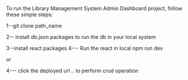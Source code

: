 To run the Library Management System Admin Dashboard project, follow these simple steps:

1--git clone path_name

2-- install db.json packages
to run the db in your local system

3--install react packages
4--- Run the react in local
npm run dev

or

4--- click the deployed url .. to perform crud operation
